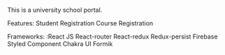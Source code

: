 This is a university school portal.

Features:
Student Registration
Course Registration

Frameworks:
:React JS
React-router
React-redux
Redux-persist
Firebase
Styled Component
Chakra UI
Formik

